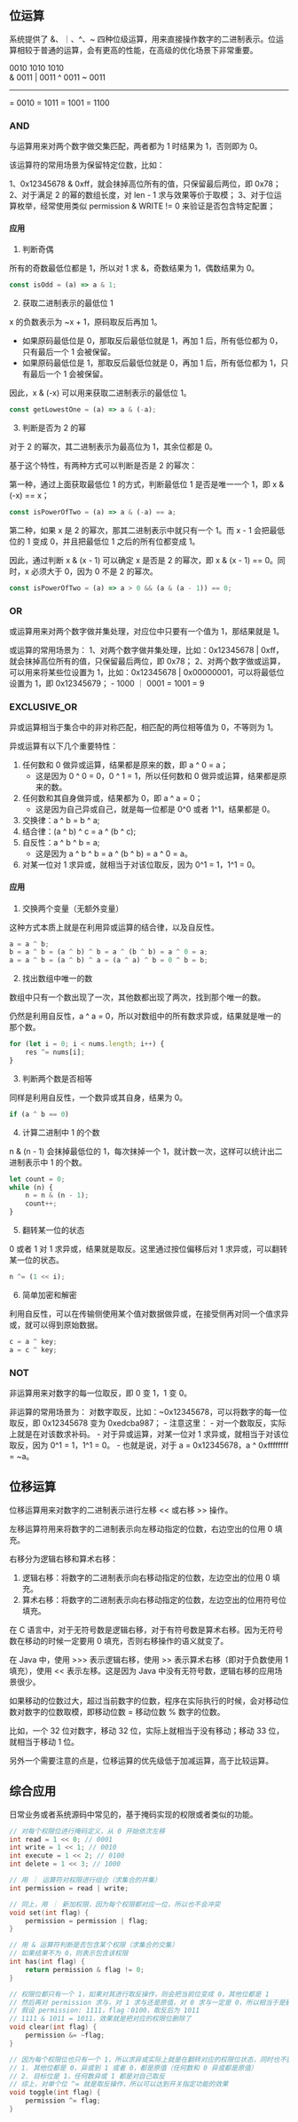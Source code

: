 ## 位运算

系统提供了 &、｜、^、~ 四种位级运算，用来直接操作数字的二进制表示。位运算相较于普通的运算，会有更高的性能，在高级的优化场景下非常重要。

  0010            1010            1010        
& 0011          | 0011          ^ 0011          ~ 0011
------          ------          ------          ------
= 0010          = 1011          = 1001          = 1100

### AND

与运算用来对两个数字做交集匹配，两者都为 1 时结果为 1，否则即为 0。

该运算符的常用场景为保留特定位数，比如：

1、0x12345678 & 0xff，就会抹掉高位所有的值，只保留最后两位，即 0x78；
2、对于满足 2 的幂的数组长度，对 len - 1 求与效果等价于取模；
3、对于位运算枚举，经常使用类似 permission & WRITE != 0 来验证是否包含特定配置；

#### 应用

1. 判断奇偶

所有的奇数最低位都是 1，所以对 1 求 &，奇数结果为 1，偶数结果为 0。

```js
const isOdd = (a) => a & 1;
```

2. 获取二进制表示的最低位 1

x 的负数表示为 ~x + 1，原码取反后再加 1。
- 如果原码最低位是 0，那取反后最低位就是 1，再加 1 后，所有低位都为 0，只有最后一个 1 会被保留。
- 如果原码最低位是 1，那取反后最低位就是 0，再加 1 后，所有低位都为 1，只有最后一个 1 会被保留。

因此，x & (-x) 可以用来获取二进制表示的最低位 1。

```js
const getLowestOne = (a) => a & (-a);
```

3. 判断是否为 2 的幂

对于 2 的幂次，其二进制表示为最高位为 1，其余位都是 0。

基于这个特性，有两种方式可以判断是否是 2 的幂次：

第一种，通过上面获取最低位 1 的方式，判断最低位 1 是否是唯一一个 1，即 x & (-x) == x；

```js
const isPowerOfTwo = (a) => a & (-a) == a;
```

第二种，如果 x 是 2 的幂次，那其二进制表示中就只有一个 1。而 x - 1 会把最低位的 1 变成 0，并且把最低位 1 之后的所有位都变成 1。

因此，通过判断 x & (x - 1) 可以确定 x 是否是 2 的幂次，即 x & (x - 1) == 0。同时，x 必须大于 0，因为 0 不是 2 的幂次。

```js
const isPowerOfTwo = (a) => a > 0 && (a & (a - 1)) == 0;
```

### OR

或运算用来对两个数字做并集处理，对应位中只要有一个值为 1，那结果就是 1。

或运算的常用场景为：
1、对两个数字做并集处理，比如：0x12345678 | 0xff，就会抹掉高位所有的值，只保留最后两位，即 0x78；
2、对两个数字做或运算，可以用来将某些位设置为 1，比如：0x12345678 | 0x00000001，可以将最低位设置为 1，即 0x12345679；
    - 1000 ｜ 0001 = 1001 = 9

### EXCLUSIVE_OR

异或运算相当于集合中的非对称匹配，相匹配的两位相等值为 0，不等则为 1。

异或运算有以下几个重要特性：

1. 任何数和 0 做异或运算，结果都是原来的数，即 a ^ 0 = a；
    - 这是因为 0 ^ 0 = 0，0 ^ 1 = 1，所以任何数和 0 做异或运算，结果都是原来的数。
2. 任何数和其自身做异或，结果都为 0，即 a ^ a = 0；
    - 这是因为自己异或自己，就是每一位都是 0^0 或者 1^1，结果都是 0。
3. 交换律：a ^ b = b ^ a;
4. 结合律：(a ^ b) ^ c = a ^ (b ^ c);
5. 自反性：a ^ b ^ b = a;
    - 这是因为 a ^ b ^ b = a ^ (b ^ b) = a ^ 0 = a。
6. 对某一位对 1 求异或，就相当于对该位取反，因为 0^1 = 1，1^1 = 0。

#### 应用

1. 交换两个变量（无额外变量）

这种方式本质上就是在利用异或运算的结合律，以及自反性。

```js
a = a ^ b;
b = a ^ b = (a ^ b) ^ b = a ^ (b ^ b) = a ^ 0 = a;
a = a ^ b = (a ^ b) ^ a = (a ^ a) ^ b = 0 ^ b = b;
```

2. 找出数组中唯一的数

数组中只有一个数出现了一次，其他数都出现了两次，找到那个唯一的数。

仍然是利用自反性，a ^ a = 0，所以对数组中的所有数求异或，结果就是唯一的那个数。

```js
for (let i = 0; i < nums.length; i++) {
    res ^= nums[i];
}
```

3. 判断两个数是否相等

同样是利用自反性，一个数异或其自身，结果为 0。

```js
if (a ^ b == 0)
```

4. 计算二进制中 1 的个数

n & (n - 1) 会抹掉最低位的 1，每次抹掉一个 1，就计数一次，这样可以统计出二进制表示中 1 的个数。

```js
let count = 0;
while (n) {
    n = n & (n - 1);
    count++;
}
```

5. 翻转某一位的状态

0 或者 1 对 1 求异或，结果就是取反。这里通过按位偏移后对 1 求异或，可以翻转某一位的状态。

```js
n ^= (1 << i);
```

6. 简单加密和解密

利用自反性，可以在传输侧使用某个值对数据做异或，在接受侧再对同一个值求异或，就可以得到原始数据。

```js
c = a ^ key;
a = c ^ key;
```

### NOT

非运算用来对数字的每一位取反，即 0 变 1，1 变 0。

非运算的常用场景为：
对数字取反，比如：~0x12345678，可以将数字的每一位取反，即 0x12345678 变为 0xedcba987；
    - 注意这里：
        - 对一个数取反，实际上就是在对该数求补码。
        - 对于异或运算，对某一位对 1 求异或，就相当于对该位取反，因为 0^1 = 1，1^1 = 0。
        - 也就是说，对于 a = 0x12345678，a ^ 0xffffffff = ~a。

## 位移运算

位移运算用来对数字的二进制表示进行左移 << 或右移 >> 操作。

左移运算符用来将数字的二进制表示向左移动指定的位数，右边空出的位用 0 填充。

右移分为逻辑右移和算术右移：
1. 逻辑右移：将数字的二进制表示向右移动指定的位数，左边空出的位用 0 填充。
2. 算术右移：将数字的二进制表示向右移动指定的位数，左边空出的位用符号位填充。

在 C 语言中，对于无符号数是逻辑右移，对于有符号数是算术右移。因为无符号数在移动的时候一定要用 0 填充，否则右移操作的语义就变了。

在 Java 中，使用 >>> 表示逻辑右移，使用 >> 表示算术右移（即对于负数使用 1 填充），使用 << 表示左移。这是因为 Java 中没有无符号数，逻辑右移的应用场景很少。

如果移动的位数过大，超过当前数字的位数，程序在实际执行的时候，会对移动位数对数字的位数取模，即移动位数 = 移动位数 % 数字的位数。

比如，一个 32 位对数字，移动 32 位，实际上就相当于没有移动；移动 33 位，就相当于移动 1 位。

另外一个需要注意的点是，位移运算的优先级低于加减运算，高于比较运算。

## 综合应用

日常业务或者系统源码中常见的，基于掩码实现的权限或者类似的功能。

```c
// 对每个权限位进行掩码定义，从 0 开始依次左移
int read = 1 << 0; // 0001
int write = 1 << 1; // 0010
int execute = 1 << 2; // 0100
int delete = 1 << 3; // 1000

// 用 ｜ 运算符对权限进行组合（求集合的并集）
int permission = read | write;

// 同上，用 ｜ 新加权限，因为每个权限都对应一位，所以也不会冲突
void set(int flag) {
    permission = permission | flag;
}

// 用 & 运算符判断是否包含某个权限（求集合的交集）
// 如果结果不为 0，则表示包含该权限
int has(int flag) {
    return permission & flag != 0;
}

// 权限位都只有一个 1，如果对其进行取反操作，则会把当前位变成 0，其他位都是 1
// 然后再对 permission 求与，对 1 求与还是原值，对 0 求与一定是 0，所以相当于是删除了该标志位
// 假设 permission: 1111，flag：0100，取反后为 1011
// 1111 & 1011 = 1011，效果就是把对应的权限位删除了
void clear(int flag) {
    permission &= ~flag;
}

// 因为每个权限位也只有一个 1，所以求异或实际上就是在翻转对应的权限位状态，同时也不影响其他位
// 1. 其他位都是 0，异或到 1 或者 0，都是原值（任何数和 0 异或都是原值）
// 2. 目标位是 1，任何数异或 1 都是对自己取反
// 综上，对单个位 ^= 就是取反操作，所以可以达到开关指定功能的效果
void toggle(int flag) {
    permission ^= flag;
}
```